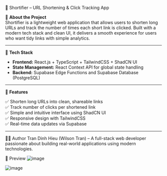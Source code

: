 🔗 Shortifier – URL Shortening & Click Tracking App

📌 **About the Project**  
Shortifier is a lightweight web application that allows users to shorten long URLs and track the number of times each short link is clicked. Built with a modern tech stack and clean UI, it delivers a smooth experience for users who want tidy links with simple analytics.

---

🚀 **Tech Stack**

- **Frontend:** React.js + TypeScript + TailwindCSS + ShadCN UI  
- **State Management:** React Context API for global state handling  
- **Backend:** Supabase Edge Functions and Supabase Database (PostgreSQL)  

---

🔧 **Features**

✅ Shorten long URLs into clean, shareable links  
✅ Track number of clicks per shortened link  
✅ Simple and intuitive interface using ShadCN UI  
✅ Responsive design with TailwindCSS  
✅ Real-time data updates via Supabase  

---

👨‍💻 Author Tran Dinh Hieu (Wilson Tran) – A full-stack web developer passionate about building real-world applications using modern technologies.

🚀 Preview
![image](https://github.com/user-attachments/assets/fe905dd7-3de5-49eb-9822-7d4a4a1d884d)

![image](https://github.com/user-attachments/assets/ee8fb718-63c5-4182-bec8-6e91a060c53e)

